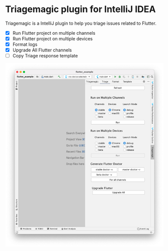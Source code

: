 # Triagemagic plugin for IntelliJ IDEA

<!-- Plugin description -->
Triagemagic is a IntelliJ plugin to help you triage issues related to Flutter.
<!-- Plugin description end -->

- [x] Run Flutter project on multiple channels
- [x] Run Flutter project on multiple devices
- [x] Format logs
- [x] Upgrade All Flutter channels
- [ ] Copy Triage response template

<img src="/screenshots/static_image.png">

